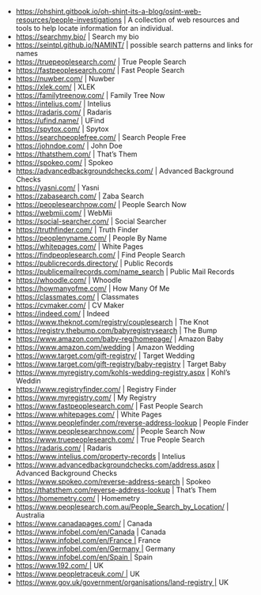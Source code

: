 - https://ohshint.gitbook.io/oh-shint-its-a-blog/osint-web-resources/people-investigations | A collection of web resources and tools to help locate information for an individual.
- https://searchmy.bio/ | Search my bio
- https://seintpl.github.io/NAMINT/ | possible search patterns and links for names
- https://truepeoplesearch.com/ | True People Search
- https://fastpeoplesearch.com/ | Fast People Search
- https://nuwber.com/ | Nuwber
- https://xlek.com/ | XLEK
- https://familytreenow.com/ | Family Tree Now
- https://intelius.com/ | Intelius
- https://radaris.com/ | Radaris
- https://ufind.name/ | UFind
- https://spytox.com/ | Spytox
- https://searchpeoplefree.com/ | Search People Free
- https://johndoe.com/ | John Doe
- https://thatsthem.com/ | That’s Them
- https://spokeo.com/ | Spokeo
- https://advancedbackgroundchecks.com/ | Advanced Background Checks
- https://yasni.com/ | Yasni
- https://zabasearch.com/ | Zaba Search
- https://peoplesearchnow.com/ | People Search Now
- https://webmii.com/ | WebMii
- https://social-searcher.com/ | Social Searcher
- https://truthfinder.com/ | Truth Finder
- https://peoplenyname.com/ | People By Name
- https://whitepages.com/ | White Pages
- https://findpeoplesearch.com/ | Find People Search
- https://publicrecords.directory/ | Public Records
- https://publicemailrecords.com/name_search | Public Mail Records
- https://whoodle.com/ | Whoodle
- https://howmanyofme.com/ | How Many Of Me
- https://classmates.com/ | Classmates
- https://cvmaker.com/ | CV Maker
- https://indeed.com/ | Indeed
- https://www.theknot.com/registry/couplesearch | The Knot
- https://registry.thebump.com/babyregistrysearch | The Bump
- https://www.amazon.com/baby-reg/homepage/ | Amazon Baby
- https://www.amazon.com/wedding | Amazon Wedding
- https://www.target.com/gift-registry/ | Target Wedding
- https://www.target.com/gift-registry/baby-registry | Target Baby
- https://www.myregistry.com/kohls-wedding-registry.aspx | Kohl’s Weddin
- https://www.registryfinder.com/ | Registry Finder
- https://www.myregistry.com/ | My Registry
- https://www.fastpeoplesearch.com/ | Fast People Search
- https://www.whitepages.com/ | White Pages
- https://www.peoplefinder.com/reverse-address-lookup | People Finder
- https://www.peoplesearchnow.com/ | People Search Now
- https://www.truepeoplesearch.com/ | True People Search
- https://radaris.com/ | Radaris
- https://www.intelius.com/property-records | Intelius
- https://www.advancedbackgroundchecks.com/address.aspx | Advanced Background Checks
- https://www.spokeo.com/reverse-address-search | Spokeo
- https://thatsthem.com/reverse-address-lookup | That’s Them
- https://homemetry.com/ | Homemetry
- https://www.peoplesearch.com.au/People_Search_by_Location/ | Australia
- https://www.canadapages.com/ | Canada
- https://www.infobel.com/en/Canada | Canada
- https://www.infobel.com/en/France | France 
- https://www.infobel.com/en/Germany | Germany
- https://www.infobel.com/en/Spain | Spain
- https://www.192.com/ | UK
- https://www.peopletraceuk.com/ | UK
- https://www.gov.uk/government/organisations/land-registry | UK
